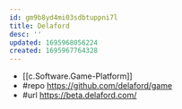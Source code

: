 ```yaml
---
id: gm9b8yd4mi03sdbtuppni7l
title: Delaford
desc: ''
updated: 1695968056224
created: 1695967764328
---
```


- [[c.Software.Game-Platform]]
- #repo https://github.com/delaford/game
- #url https://beta.delaford.com/

